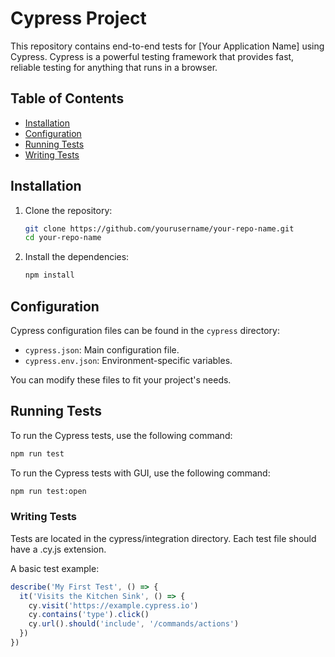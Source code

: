 # Cypress Project

This repository contains end-to-end tests for [Your Application Name] using Cypress. Cypress is a powerful testing framework that provides fast, reliable testing for anything that runs in a browser.

## Table of Contents

- [Installation](#installation)
- [Configuration](#configuration)
- [Running Tests](#running-tests)
- [Writing Tests](#writing-tests)

## Installation

1. Clone the repository:

    ```bash
    git clone https://github.com/yourusername/your-repo-name.git
    cd your-repo-name
    ```

2. Install the dependencies:

    ```bash
    npm install
    ```

## Configuration

Cypress configuration files can be found in the `cypress` directory:

- `cypress.json`: Main configuration file.
- `cypress.env.json`: Environment-specific variables.

You can modify these files to fit your project's needs.

## Running Tests

To run the Cypress tests, use the following command:

```bash
npm run test
```

To run the Cypress tests with GUI, use the following command:

```bash
npm run test:open
```

### Writing Tests
Tests are located in the cypress/integration directory. Each test file should have a .cy.js extension.

A basic test example:
```javascript
describe('My First Test', () => {
  it('Visits the Kitchen Sink', () => {
    cy.visit('https://example.cypress.io')
    cy.contains('type').click()
    cy.url().should('include', '/commands/actions')
  })
})
```